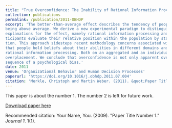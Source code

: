 ```yaml
---
title: "True Overconfidence: The Inability of Rational Information Processing to Account for Apparent Overconfidence"
collection: publications
permalink: /publication/2011-OBHDP
excerpt: 'The better-than-average effect describes the tendency of people to perceive their skills and virtues as
being above average. We derive a new experimental paradigm to distinguish between two possible
explanations for the effect, namely rational information processing and overconfidence. Experiment par-
ticipants evaluate their relative position within the population by stating their complete belief distribu-
tion. This approach sidesteps recent methodology concerns associated with previous research. We find
that people hold beliefs about their abilities in different domains and tasks which are inconsistent with
rational information processing. Both on an aggregated and an individual level, they show considerable
overplacement. We conclude that overconfidence is not only apparent overconfidence but rather the con-
sequence of a psychological bias.'
date: 2011
venue: 'Organizational Behavior and Human Decision Processes'
paperurl: 'https://doi.org/10.1016/j.obhdp.2011.07.004'
citation: 'Merkle, Christoph and Martin Weber. (2011). &quot;Paper Title Number 1.&quot; <i>Journal 1</i>. 116(2), 262-271.'
---
```

This paper is about the number 1. The number 2 is left for future work.

[Download paper here](http://academicpages.github.io/files/paper1.pdf)

Recommended citation: Your Name, You. (2009). "Paper Title Number 1." <i>Journal 1</i>. 1(1).
